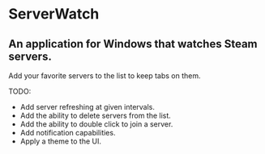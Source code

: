 ServerWatch
===========

An application for Windows that watches Steam servers.
------------------------------------------------------

Add your favorite servers to the list to keep tabs on them.

TODO:

* Add server refreshing at given intervals.
* Add the ability to delete servers from the list.
* Add the ability to double click to join a server.
* Add notification capabilities.
* Apply a theme to the UI.
